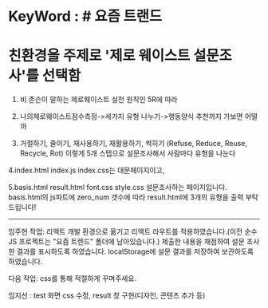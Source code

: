 # KeyWord : # 요즘 트랜드

# 친환경을 주제로 '제로 웨이스트 설문조사'를 선택함

1. 비 존슨이 말하는 제로웨이스트 실천 원칙인 5R에 따라
2. 나의제로웨이스트점수측정->세가지 유형 나누기->행동양식 추천까지 가보면 어떨까

3. 거절하기, 줄이기, 재사용하기, 재활용하기, 썩히기
   (Refuse, Reduce, Reuse, Recycle, Rot)
   이렇게 5개 스텝으로 설문조사해서 사람마다 유형을 나눈다

4.index.html index.js index.css는 대문페이지이고,

5.basis.html result.html font.css style.css 설문조사하는 페이지입니다.
basis.html의 js파트에 zero_num 갯수에 따라 result.html에 3개의 유형을 출력 부탁드립니다!

---

임주현 작업:
리액트 개발 환경으로 옮기고 리액트 라우트를 적용하였습니다.(이전 순수 JS 프로젝트는 "요즘 트렌드" 폴더에 남아있습니다.)
제출한 내용을 채점하여 설문 조사한 결과를 표시하도록 하였습니다.
localStorage에 설문 결과를 저장하여 보관하도록 하였습니다.

다음 작업:
css를 통해 적절하게 꾸며주세요.

임지선 : test 화면 css 수정,
result 창 구현(디자인, 콘텐츠 추가 등)
